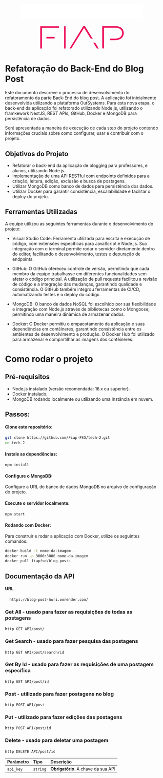 <p align="center">
  <img src="https://github.com/Fiap-FSD/tech-2/blob/development/src/pos-tech.png" width="400" /></a>
</p>

<p align="center">
  <img src="https://github.com/Fiap-FSD/tech-2/blob/development/Fiap-logo.jpg" width="300" /></a>
</p>

# Refatoração do Back-End do Blog Post

Este documento descreve o processo de desenvolvimento do refatoramento da parte Back-End do blog post. A aplicação foi inicialmente desenvolvida utilizando a plataforma OutSystems. Para esta nova etapa, o back-end da aplicação foi refatorado utilizando Node.js, utilizando o framkework NestJS, REST APIs, GitHub, Docker e MongoDB para persistência de dados.

Será apresentada a maneira de execução de cada step do projeto contendo informações cruciais sobre como configurar, usar e contribuir com o projeto.

## Objetivos do Projeto

- Refatorar o back-end da aplicação de blogging para professores, e alunos, utilizando Node.js.
- Implementação de uma API RESTful com endpoints definidos para a criação, leitura, edição, exclusão e busca de postagens.
- Utilizar MongoDB como banco de dados para persistência dos dados.
- Utilizar Docker para garantir consistência, escalabilidade e facilitar o deploy do projeto.

## Ferramentas Utilizadas

A equipe utilizou as seguintes ferramentas durante o desenvolvimento do projeto:

- Visual Studio Code: Ferramenta utilizada para escrita e execução de código, com extensões específicas para JavaScript e Node.js. Sua integração com o terminal permite rodar o servidor diretamente dentro do editor, facilitando o desenvolvimento, testes e depuração de endpoints.

- GitHub: O GitHub ofereceu controle de versão, permitindo que cada membro da equipe trabalhasse em diferentes funcionalidades sem afetar o código principal. A utilização de pull requests facilitou a revisão de código e a integração das mudanças, garantindo qualidade e consistência. O GitHub também integrou ferramentas de CI/CD, automatizando testes e o deploy do código.

- MongoDB: O banco de dados NoSQL foi escolhido por sua flexibilidade e integração com Node.js através de bibliotecas como o Mongoose, permitindo uma maneira dinâmica de armazenar dados.

- Docker: O Docker permitiu o empacotamento da aplicação e suas dependências em contêineres, garantindo consistência entre os ambientes de desenvolvimento e produção. O Docker Hub foi utilizado para armazenar e compartilhar as imagens dos contêineres.

# Como rodar o projeto

## Pré-requisitos

- Node.js instalado (versão recomendada: 16.x ou superior).
- Docker instalado.
- MongoDB rodando localmente ou utilizando uma instância em nuvem.

## Passos:

#### Clone este repositório:

```bash
git clone https://github.com/Fiap-FSD/tech-2.git
cd tech-2
```

#### Instale as dependências:

```bash
npm install
```

#### Configure o MongoDB:

Configure a URL do banco de dados MongoDB no arquivo de configuração do projeto.

#### Execute o servidor localmente:

```bash
npm start
```

#### Rodando com Docker:

Para construir e rodar a aplicação com Docker, utilize os seguintes comandos:

```bash
docker build -t nome-da-imagem .
docker run -p 3000:3000 nome-da-imagem
docker pull fiapfsd/blog-posts
```

## Documentação da API

#### URL

```http
  https://blog-post-hori.onrender.com/
```

### Get All - usado para fazer as requisições de todas as postagens
``http
  GET API/post/
``
### Get Search - usado para fazer pesquisa das postagens
``http
  GET API/post/search/id
``
### Get By Id - usado para fazer as requisições de uma postagem específica
``http
  GET API/post/id
``

### Post - utilizado para fazer postagens no blog
``http
  POST API/post
``

### Put - utilizado para fazer edições das postagens
``http
  POST API/post/id
``
### Delete - usado para deletar uma postagem
``http
  DELETE API/post/id
``


| Parâmetro | Tipo     | Descrição                           |
| :-------- | :------- | :---------------------------------- |
| `api_key` | `string` | **Obrigatório**. A chave da sua API |


